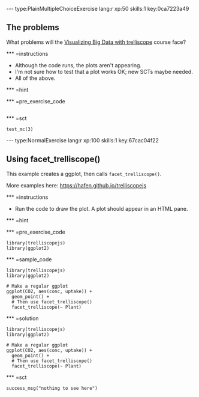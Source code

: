 
--- type:PlainMultipleChoiceExercise lang:r xp:50 skills:1 key:0ca7223a49
## The problems

What problems will the [Visualizing Big Data with trelliscope](https://github.com//datacamp/courses-visualizing-big-data-with-trelliscope) course face?

*** =instructions

- Although the code runs, the plots aren't appearing.
- I'm not sure how to test that a plot works OK; new SCTs maybe needed.
- All of the above.

*** =hint

*** =pre_exercise_code
```{r}

```

*** =sct
```{r}
test_mc(3)
```


--- type:NormalExercise lang:r xp:100 skills:1 key:67cac04f22
## Using facet_trelliscope()

This example creates a ggplot, then calls `facet_trelliscope()`.

More examples here: https://hafen.github.io/trelliscopejs

*** =instructions
- Run the code to draw the plot. A plot should appear in an HTML pane.

*** =hint

*** =pre_exercise_code
```{r}
library(trelliscopejs)
library(ggplot2)
```

*** =sample_code
```{r}
library(trelliscopejs)
library(ggplot2)

# Make a regular ggplot
ggplot(CO2, aes(conc, uptake)) +
  geom_point() +
  # Then use facet_trelliscope()
  facet_trelliscope(~ Plant)
```

*** =solution
```{r}
library(trelliscopejs)
library(ggplot2)

# Make a regular ggplot
ggplot(CO2, aes(conc, uptake)) +
  geom_point() +
  # Then use facet_trelliscope()
  facet_trelliscope(~ Plant)
```

*** =sct
```{r}
success_msg("nothing to see here")
```
